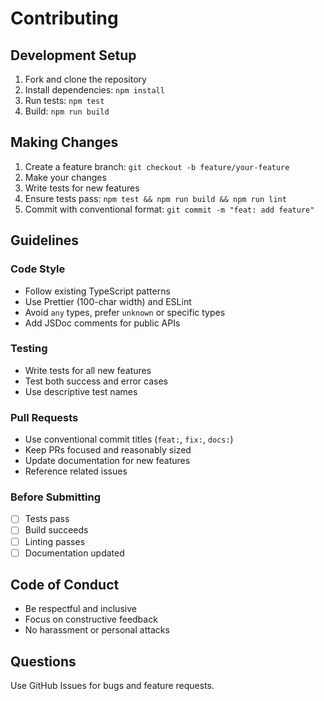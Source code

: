 # Contributing

## Development Setup

1. Fork and clone the repository
2. Install dependencies: `npm install`
3. Run tests: `npm test`
4. Build: `npm run build`

## Making Changes

1. Create a feature branch: `git checkout -b feature/your-feature`
2. Make your changes
3. Write tests for new features
4. Ensure tests pass: `npm test && npm run build && npm run lint`
5. Commit with conventional format: `git commit -m "feat: add feature"`

## Guidelines

### Code Style

- Follow existing TypeScript patterns
- Use Prettier (100-char width) and ESLint
- Avoid `any` types, prefer `unknown` or specific types
- Add JSDoc comments for public APIs

### Testing

- Write tests for all new features
- Test both success and error cases
- Use descriptive test names

### Pull Requests

- Use conventional commit titles (`feat:`, `fix:`, `docs:`)
- Keep PRs focused and reasonably sized
- Update documentation for new features
- Reference related issues

### Before Submitting

- [ ] Tests pass
- [ ] Build succeeds
- [ ] Linting passes
- [ ] Documentation updated

## Code of Conduct

- Be respectful and inclusive
- Focus on constructive feedback
- No harassment or personal attacks

## Questions

Use GitHub Issues for bugs and feature requests.
